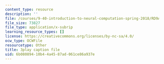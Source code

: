 ```yaml
---
content_type: resource
description: ''
file: /courses/9-40-introduction-to-neural-computation-spring-2018/RD9AWDdj-Yk_captions.vtt
file_size: 73827
file_type: application/x-subrip
learning_resource_types: []
license: https://creativecommons.org/licenses/by-nc-sa/4.0/
ocw_type: OCWFile
resourcetype: Other
title: 3play caption file
uid: 6b080894-10b4-4a45-87ad-061ce86a937e
---
```


